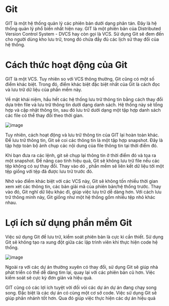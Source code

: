 # Git

GIT là một hệ thống quản lý các phiên bản dưới dạng phân tán. Đây là hệ thống quản lý phổ biến nhất hiện nay. GIT là một phiên bản của Distributed Version Control System - DVCS hay còn gọi là VCS. Sử dụng Git sẽ đem đến cho người dùng kho lưu trữ, trong đó chứa đầy đủ các lịch sử thay đổi của hệ thống.

# Cách thức hoạt động của Git

GIT là một VCS. Tuy nhiên so với VCS thông thường, Git cũng có một số  điểm khác biệt. Trong đó, điểm khác biệt đặc biệt nhất của Git là cách đọc và lưu trữ dữ liệu của phần mềm này.

Về mặt khái niệm, hầu hết các hệ thống lưu trữ thông tin bằng cách thay đổi dựa trên file và lưu trữ thông tin dưới dạng danh sách. Hệ thống này sẽ tổng hợp và cập nhật thông tin, sau đó lưu trữ dưới dạng một tập hợp danh sách các file có thể thay đổi theo thời gian.

![image](https://user-images.githubusercontent.com/111721629/190051457-d7f22737-04ab-410b-85f1-8ca529f1381d.png)

Tuy nhiên, cách hoạt động và lưu trữ thông tin của GIT lại hoàn toàn khác. Để lưu trữ thông tin, Git sẽ coi các thông tin là một tập hợp snapshot. Đây là tập hợp toàn bộ ảnh chụp các nội dung của file thông tin tại thời điểm đó.

Khi bạn đưa ra các lệnh, git sẽ chụp lại thông tin ở thời điểm đó và tọa ra một snapshot. Để nâng cao tính hiệu quả, Git sẽ không lưu trữ file nếu các tệp không có sự thay đổi. Thay vào dó , phần mềm sẽ liên kết dữ liệu tới một tệp giống với tệp đã được lưu trữ trước đó.

Nhờ vào điểm khác biệt với các VCS này, Git sẽ không tốn nhiều thời gian xem xét các thông tin, các bản giải mã của phiên bản/hệ thống trước. Thay vào đó, Git nghĩ dữ liệu khác đi, giúp việc lưu trữ dễ dàng hơn. Với cách lưu trữ thông minh này, Git giống như một hệ thống gồm nhiều tệp nhỏ khác nhau.

# Lợi ích sử dụng phần mềm Git

Việc sử dụng Git để lưu trữ, kiểm soát phiên bản là cực kì cần thiết. Sử dụng Git sẽ không tạo ra xung đột giữa các lập trình viên khi thực hiện code hệ thống.

![image](https://user-images.githubusercontent.com/111721629/190080760-527b3655-a70d-4a42-9893-e23c6bb56644.png)

Ngoài ra với các dự án thường xuyên có thay đổi, sử dụng Git sẽ giúp nhà phát triển có thể dễ dàng tìm lại, quay lại với các phiên bản cũ hơn. Việc kiểm soát sẽ cực kỳ đơn giản và hiệu quả.

GIT cũng có các lợi ích tuyệt vời đối vói các dự án dự án đang chạy song song. Đặc biệt là các dự án có cùng một cơ sở code. Việc sử dụng Git sẽ giúp phân nhánh tốt hơn. Qua đó giúp việc thực hiện các dự án hiệu quả 
